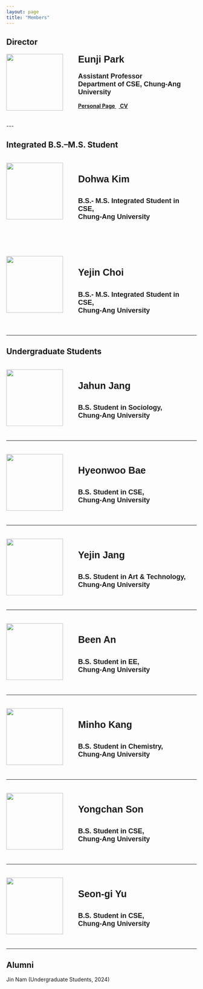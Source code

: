 ```yaml
---
layout: page
title: "Members"
---
```


## **Director**

<div id="gridid" class="col-sm-11">
    <div class="row">
        <div class="col-sm-3 clearfix">
            <img src="https://cookingfoil.github.io/ixlab/figures/eunji-square.png" class="img-responsive" width="150px" style="float: left; margin-right: 40px">
        </div>
        <div class="col-sm-9 clearfix">
            <h4>
                <div style="font-family: 'Verdana', sans-serif; font-size: 25px;">
                    <b>Eunji Park</b>
                </div>
            </h4>
            <h4>
                <div style="font-family: sans-serif; font-size: 18px;">
                    Assistant Professor<br>
                    Department of CSE, Chung-Ang University
                </div>
                <br>
                <a href="https://cookingfoil.github.io/"><b>Personal Page</b>
                </a>&nbsp;&nbsp;<a href="https://cookingfoil.github.io/ixlab/papers/eunji-cv-250220.pdf">
                <b>CV</b>
                </a>
            </h4>
            <br>
        </div>
    </div>
</div>
---

## **Integrated B.S.–M.S. Student**

<div id="gridid" class="col-sm-11">
     <div class="row">
        <!-- Dohwa Kim -->
        <div class="col-sm-3 clearfix">
            <img src="https://cookingfoil.github.io/ixlab/figures/dohwa.jpg" onerror="this.src='https://cookingfoil.github.io/ixlab/figures/user.png';" class="img-responsive" width="150px" style="float: left; margin-right: 40px">
        </div>
        <div class="col-sm-9 clearfix">
            <h4 style="font-family: 'Verdana', sans-serif; font-size: 25px;"><br><b>Dohwa Kim</b></h4>
            <h4 style="font-family: sans-serif; font-size: 18px;">
            B.S.- M.S. Integrated Student in CSE,<br>
            Chung-Ang University</h4>
        </div>
    </div>
    <br><br>
    <div class="row">
        <!-- Yejin Choi -->
        <div class="col-sm-3 clearfix">
            <img src="https://cookingfoil.github.io/ixlab/figures/yejinchoi.jpg" onerror="this.src='https://cookingfoil.github.io/ixlab/figures/user.png';" class="img-responsive" width="150px" style="float: left; margin-right: 40px">
        </div>
        <div class="col-sm-9 clearfix">
            <h4 style="font-family: 'Verdana', sans-serif; font-size: 25px;"><br><b>Yejin Choi</b></h4>
            <h4 style="font-family: sans-serif; font-size: 18px;">
            B.S.- M.S. Integrated Student in CSE,<br>
            Chung-Ang University</h4>
        </div>
    </div>
    <br><hr>


</div>

## **Undergraduate Students**

<div id="gridid" class="col-sm-11">
    <div class="row">
        <!-- Jahun Jang -->
        <div class="col-sm-3 clearfix">
            <img src="https://cookingfoil.github.io/ixlab/figures/jahun.png" class="img-responsive" width="150px" style="float: left; margin-right: 40px">
        </div>
        <div class="col-sm-9 clearfix">
            <h4 style="font-family: 'Verdana', sans-serif; font-size: 25px;"><br><b>Jahun Jang</b></h4>
            <h4 style="font-family: sans-serif; font-size: 18px;">
            B.S. Student in Sociology,<br>
            Chung-Ang University</h4>
        </div>
    </div>
    <br><hr>
    <div class="row">
        <!-- Hyeonwoo Bae -->
        <div class="col-sm-3 clearfix">
            <img src="https://cookingfoil.github.io/ixlab/figures/hyeonwoo.png" class="img-responsive" width="150px" style="float: left; margin-right: 40px">
        </div>
        <div class="col-sm-9 clearfix">
            <h4 style="font-family: 'Verdana', sans-serif; font-size: 25px;"><br><b>Hyeonwoo Bae</b></h4>
            <h4 style="font-family: sans-serif; font-size: 18px;">
            B.S. Student in CSE,<br>
            Chung-Ang University</h4>
        </div>
    </div>
    <br><hr>
    <div class="row">
        <!-- Yejin Jang -->
        <div class="col-sm-3 clearfix">
            <img src="https://cookingfoil.github.io/ixlab/figures/yejinjang.jpg" onerror="this.src='https://cookingfoil.github.io/ixlab/figures/user.png';" class="img-responsive" width="150px" style="float: left; margin-right: 40px">
        </div>
        <div class="col-sm-9 clearfix">
            <h4 style="font-family: 'Verdana', sans-serif; font-size: 25px;"><br><b>Yejin Jang</b></h4>
            <h4 style="font-family: sans-serif; font-size: 18px;">
            B.S. Student in Art & Technology,<br>
            Chung-Ang University</h4>
        </div>
    </div>
    <br><hr>
    <div class="row">
        <!-- Been An -->
        <div class="col-sm-3 clearfix">
            <img src="https://cookingfoil.github.io/ixlab/figures/been.jpeg" onerror="this.src='https://cookingfoil.github.io/ixlab/figures/user.png';" class="img-responsive" width="150px" style="float: left; margin-right: 40px">
        </div>
        <div class="col-sm-9 clearfix">
            <h4 style="font-family: 'Verdana', sans-serif; font-size: 25px;"><br><b>Been An</b></h4>
            <h4 style="font-family: sans-serif; font-size: 18px;">
            B.S. Student in EE,<br>
            Chung-Ang University</h4>
        </div>
    </div>
    <br><hr>
    <div class="row">
        <!-- Minho Kang -->
        <div class="col-sm-3 clearfix">
            <img src="https://cookingfoil.github.io/ixlab/figures/minho.png" onerror="this.src='https://cookingfoil.github.io/ixlab/figures/user.png';" class="img-responsive" width="150px" style="float: left; margin-right: 40px">
        </div>
        <div class="col-sm-9 clearfix">
            <h4 style="font-family: 'Verdana', sans-serif; font-size: 25px;"><br><b>Minho Kang</b></h4>
            <h4 style="font-family: sans-serif; font-size: 18px;">B.S. Student in Chemistry,<br>Chung-Ang University</h4>
        </div>
    </div>
    <br><hr>
    <div class="row">
        <!-- Yongchan Son -->
        <div class="col-sm-3 clearfix">
            <img src="https://cookingfoil.github.io/ixlab/figures/yongchan.png" onerror="this.src='https://cookingfoil.github.io/ixlab/figures/user.png';" class="img-responsive" width="150px" style="float: left; margin-right: 40px">
        </div>
        <div class="col-sm-9 clearfix">
            <h4 style="font-family: 'Verdana', sans-serif; font-size: 25px;"><br><b>Yongchan Son</b></h4>
            <h4 style="font-family: sans-serif; font-size: 18px;">B.S. Student in CSE,<br>
            Chung-Ang University</h4>
        </div>
    </div>
    <br><hr>
    <div class="row">
        <!-- Seongi Yu -->
        <div class="col-sm-3 clearfix">
            <img src="https://cookingfoil.github.io/ixlab/figures/seongi.jpeg" onerror="this.src='https://cookingfoil.github.io/ixlab/figures/user.png';" class="img-responsive" width="150px" style="float: left; margin-right: 40px">
        </div>
        <div class="col-sm-9 clearfix">
            <h4 style="font-family: 'Verdana', sans-serif; font-size: 25px;"><br><b>Seon-gi Yu</b></h4>
            <h4 style="font-family: sans-serif; font-size: 18px;">B.S. Student in CSE,<br>
            Chung-Ang University</h4>
        </div>
    </div>
    <br><hr>

    

</div>

## **Alumni**
Jin Nam (Undergraduate Students, 2024) 

